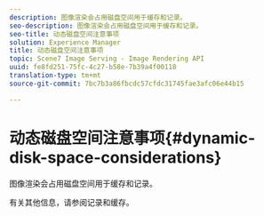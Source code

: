 ```yaml
---
description: 图像渲染会占用磁盘空间用于缓存和记录。
seo-description: 图像渲染会占用磁盘空间用于缓存和记录。
seo-title: 动态磁盘空间注意事项
solution: Experience Manager
title: 动态磁盘空间注意事项
topic: Scene7 Image Serving - Image Rendering API
uuid: fe8fd251-75fc-4c27-b58e-7b39a4f00118
translation-type: tm+mt
source-git-commit: 7bc7b3a86fbcdc57cfdc31745fae3afc06e44b15

---
```



# 动态磁盘空间注意事项{#dynamic-disk-space-considerations}

图像渲染会占用磁盘空间用于缓存和记录。

有关其他信息，请参阅记录和缓存。

